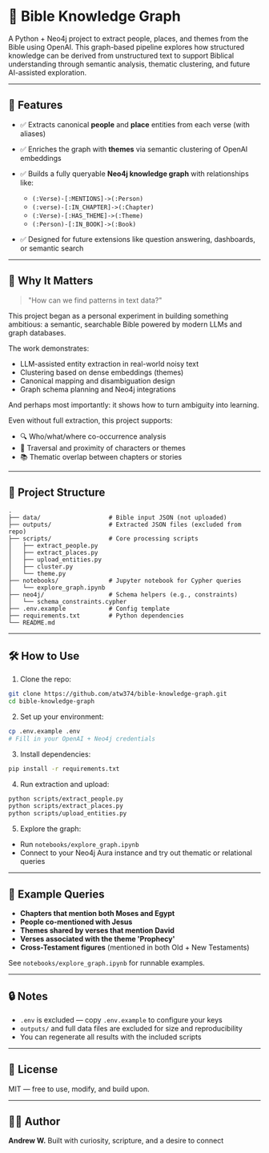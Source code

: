 # 📖 Bible Knowledge Graph

A Python + Neo4j project to extract people, places, and themes from the Bible using OpenAI. This graph-based pipeline explores how structured knowledge can be derived from unstructured text to support Biblical understanding through semantic analysis, thematic clustering, and future AI-assisted exploration.

---

## 🚀 Features

* ✅ Extracts canonical **people** and **place** entities from each verse (with aliases)
* ✅ Enriches the graph with **themes** via semantic clustering of OpenAI embeddings
* ✅ Builds a fully queryable **Neo4j knowledge graph** with relationships like:

  * `(:Verse)-[:MENTIONS]->(:Person)`
  * `(:verse)-[:IN_CHAPTER]->(:Chapter)`
  * `(:Verse)-[:HAS_THEME]->(:Theme)`
  * `(:Person)-[:IN_BOOK]->(:Book)`
* ✅ Designed for future extensions like question answering, dashboards, or semantic search

---

## 🧠 Why It Matters

> "How can we find patterns in text data?"

This project began as a personal experiment in building something ambitious: a semantic, searchable Bible powered by modern LLMs and graph databases.

The work demonstrates:

* LLM-assisted entity extraction in real-world noisy text
* Clustering based on dense embeddings (themes)
* Canonical mapping and disambiguation design
* Graph schema planning and Neo4j integrations

And perhaps most importantly: it shows how to turn ambiguity into learning.

Even without full extraction, this project supports:

* 🔍 Who/what/where co-occurrence analysis
* 🧭 Traversal and proximity of characters or themes
* 📚 Thematic overlap between chapters or stories

---

## 📁 Project Structure

```
.
├── data/                   # Bible input JSON (not uploaded)
├── outputs/                # Extracted JSON files (excluded from repo)
├── scripts/                # Core processing scripts
│   ├── extract_people.py
│   ├── extract_places.py
│   ├── upload_entities.py
│   ├── cluster.py
│   └── theme.py
├── notebooks/              # Jupyter notebook for Cypher queries
│   └── explore_graph.ipynb
├── neo4j/                  # Schema helpers (e.g., constraints)
│   └── schema_constraints.cypher
├── .env.example            # Config template
├── requirements.txt        # Python dependencies
└── README.md
```

---

## 🛠️ How to Use

1. Clone the repo:

```bash
git clone https://github.com/atw374/bible-knowledge-graph.git
cd bible-knowledge-graph
```

2. Set up your environment:

```bash
cp .env.example .env
# Fill in your OpenAI + Neo4j credentials
```

3. Install dependencies:

```bash
pip install -r requirements.txt
```

4. Run extraction and upload:

```bash
python scripts/extract_people.py
python scripts/extract_places.py
python scripts/upload_entities.py
```

5. Explore the graph:

* Run `notebooks/explore_graph.ipynb`
* Connect to your Neo4j Aura instance and try out thematic or relational queries

---

## 🧪 Example Queries

* **Chapters that mention both Moses and Egypt**
* **People co-mentioned with Jesus**
* **Themes shared by verses that mention David**
* **Verses associated with the theme 'Prophecy'**
* **Cross-Testament figures** (mentioned in both Old + New Testaments)

See `notebooks/explore_graph.ipynb` for runnable examples.

---

## 🔒 Notes

* `.env` is excluded — copy `.env.example` to configure your keys
* `outputs/` and full data files are excluded for size and reproducibility
* You can regenerate all results with the included scripts

---

## 📝 License

MIT — free to use, modify, and build upon.

---

## 🙋‍♂️ Author

**Andrew W.**
Built with curiosity, scripture, and a desire to connect 
